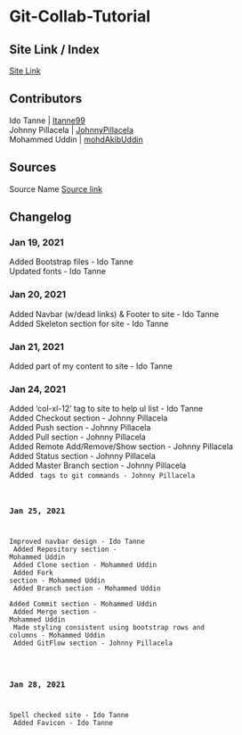 # Git-Collab-Tutorial
## Site Link / Index
[Site Link](https://is218-spring21.github.io/Git-Collab-Tutorial/)
## Contributors
Ido Tanne | [Itanne99](https://github.com/itanne99) <br>
Johnny Pillacela | [JohnnyPillacela](https://github.com/JohnnyPillacela)<br>
Mohammed Uddin | [mohdAkibUddin](https://github.com/orgs/IS218-Spring21/people/mohdAkibUddin)
## Sources
Source Name [Source link](https://google.com)

## Changelog
### Jan 19, 2021
Added Bootstrap files - Ido Tanne <br>
Updated fonts - Ido Tanne <br>
### Jan 20, 2021
Added Navbar (w/dead links) & Footer to site - Ido Tanne <br>
Added Skeleton section for site - Ido Tanne <br>
### Jan 21, 2021
Added part of my content to site - Ido Tanne <br>
### Jan 24, 2021 
Added ‘col-xl-12’ tag to site to help ul list - Ido Tanne <br>
Added Checkout section - Johnny Pillacela <br>
Added Push section - Johnny Pillacela <br>
Added Pull section - Johnny Pillacela <br>
Added Remote Add/Remove/Show section - Johnny Pillacela <br> 
Added Status section - Johnny Pillacela <br>
Added Master Branch section - Johnny Pillacela <br>
Added <code> tags to git commands - Johnny Pillacela <br>
### Jan 25, 2021
Improved navbar design - Ido Tanne <br>
Added Repository section - Mohammed Uddin <br>
Added Clone section - Mohammed Uddin <br>
Added Fork section - Mohammed Uddin <br>
Added Branch section - Mohammed Uddin <br> 
Added Commit section - Mohammed Uddin <br>
Added Merge section - Mohammed Uddin <br>
Made styling consistent using bootstrap rows and columns - Mohammed Uddin <br>
Added GitFlow section - Johnny Pillacela <br>
### Jan 28, 2021
Spell checked site - Ido Tanne <br>
Added Favicon - Ido Tanne <br>
